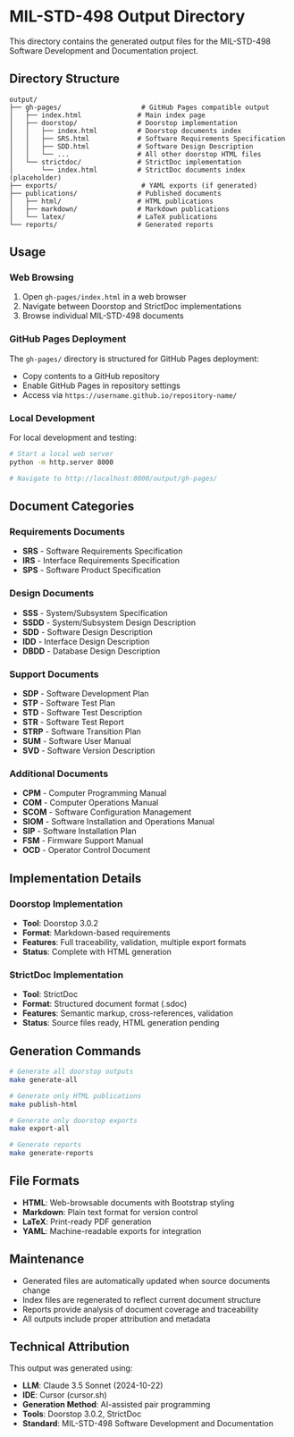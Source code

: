 # MIL-STD-498 Output Directory

This directory contains the generated output files for the MIL-STD-498 Software Development and Documentation project.

## Directory Structure

```
output/
├── gh-pages/                    # GitHub Pages compatible output
│   ├── index.html              # Main index page
│   ├── doorstop/               # Doorstop implementation
│   │   ├── index.html          # Doorstop documents index
│   │   ├── SRS.html            # Software Requirements Specification
│   │   ├── SDD.html            # Software Design Description
│   │   └── ...                 # All other doorstop HTML files
│   └── strictdoc/              # StrictDoc implementation
│       └── index.html          # StrictDoc documents index (placeholder)
├── exports/                     # YAML exports (if generated)
├── publications/               # Published documents
│   ├── html/                   # HTML publications
│   ├── markdown/               # Markdown publications
│   └── latex/                  # LaTeX publications
└── reports/                    # Generated reports
```

## Usage

### Web Browsing
1. Open `gh-pages/index.html` in a web browser
2. Navigate between Doorstop and StrictDoc implementations
3. Browse individual MIL-STD-498 documents

### GitHub Pages Deployment
The `gh-pages/` directory is structured for GitHub Pages deployment:
- Copy contents to a GitHub repository
- Enable GitHub Pages in repository settings
- Access via `https://username.github.io/repository-name/`

### Local Development
For local development and testing:
```bash
# Start a local web server
python -m http.server 8000

# Navigate to http://localhost:8000/output/gh-pages/
```

## Document Categories

### Requirements Documents
- **SRS** - Software Requirements Specification
- **IRS** - Interface Requirements Specification  
- **SPS** - Software Product Specification

### Design Documents
- **SSS** - System/Subsystem Specification
- **SSDD** - System/Subsystem Design Description
- **SDD** - Software Design Description
- **IDD** - Interface Design Description
- **DBDD** - Database Design Description

### Support Documents
- **SDP** - Software Development Plan
- **STP** - Software Test Plan
- **STD** - Software Test Description
- **STR** - Software Test Report
- **STRP** - Software Transition Plan
- **SUM** - Software User Manual
- **SVD** - Software Version Description

### Additional Documents
- **CPM** - Computer Programming Manual
- **COM** - Computer Operations Manual
- **SCOM** - Software Configuration Management
- **SIOM** - Software Installation and Operations Manual
- **SIP** - Software Installation Plan
- **FSM** - Firmware Support Manual
- **OCD** - Operator Control Document

## Implementation Details

### Doorstop Implementation
- **Tool**: Doorstop 3.0.2
- **Format**: Markdown-based requirements
- **Features**: Full traceability, validation, multiple export formats
- **Status**: Complete with HTML generation

### StrictDoc Implementation
- **Tool**: StrictDoc
- **Format**: Structured document format (.sdoc)
- **Features**: Semantic markup, cross-references, validation
- **Status**: Source files ready, HTML generation pending

## Generation Commands

```bash
# Generate all doorstop outputs
make generate-all

# Generate only HTML publications
make publish-html

# Generate only doorstop exports
make export-all

# Generate reports
make generate-reports
```

## File Formats

- **HTML**: Web-browsable documents with Bootstrap styling
- **Markdown**: Plain text format for version control
- **LaTeX**: Print-ready PDF generation
- **YAML**: Machine-readable exports for integration

## Maintenance

- Generated files are automatically updated when source documents change
- Index files are regenerated to reflect current document structure
- Reports provide analysis of document coverage and traceability
- All outputs include proper attribution and metadata

## Technical Attribution

This output was generated using:
- **LLM**: Claude 3.5 Sonnet (2024-10-22)
- **IDE**: Cursor (cursor.sh)
- **Generation Method**: AI-assisted pair programming
- **Tools**: Doorstop 3.0.2, StrictDoc
- **Standard**: MIL-STD-498 Software Development and Documentation 